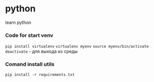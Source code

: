 # python
learn python

### Code for start venv
`pip install virtualenv`
`virtualenv myenv`
`source myenv/bin/activate`
`deactivate` - для выхода из среды

### Comand install utils
`pip install -r requirements.txt` 